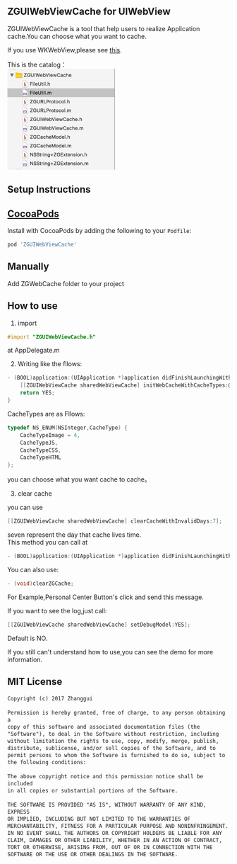## ZGUIWebViewCache for UIWebView

ZGUIWebViewCache is a tool that help users to realize Application cache.You can choose what you want to cache.

If you use WKWebView,please see [this](https://github.com/ScottZg/ZGWKWebViewCache).

This is the catalog：   
![catalog](https://raw.githubusercontent.com/ScottZg/ZGUIWebViewCache/master/catalog.png)

Setup Instructions
------------------


[CocoaPods](http://cocoapods.org)
------------------

Install with CocoaPods by adding the following to your `Podfile`:
```ruby
pod 'ZGUIWebViewCache'
```
Manually
------------------

Add ZGWebCache folder to your project


How to use
------------------
1. import

 ```objective-c
 #import "ZGUIWebViewCache.h"
 ```
 at AppDelegate.m    

2. Writing like the fllows:

```objective-c
- (BOOL)application:(UIApplication *)application didFinishLaunchingWithOptions:(NSDictionary *)launchOptions {
    [[ZGUIWebViewCache sharedWebViewCache] initWebCacheWithCacheTypes:@[@(CacheTypeJS),@(CacheTypeImage)]];
    return YES;
}

```
CacheTypes are as Fllows:

```objective-c
typedef NS_ENUM(NSInteger,CacheType) {    
    CacheTypeImage = 4,
    CacheTypeJS,
    CacheTypeCSS,
    CacheTypeHTML
};
```
you can choose what you want cache to cache。  

3. clear cache

you can use

```objective-c
[[ZGUIWebViewCache sharedWebViewCache] clearCacheWithInvalidDays:7];
```
seven represent the day that cache lives time.   
This method you can call at

```objective-c 
- (BOOL)application:(UIApplication *)application didFinishLaunchingWithOptions:(NSDictionary *)launchOptions
```

You can also use:

```objective-c
- (void)clearZGCache;
```

For Example,Personal Center Button's click and send this message.

If you want to see the log,just call:
```objective-c
[[ZGUIWebViewCache sharedWebViewCache] setDebugModel:YES];
```
Default is NO.   

If you still can't understand how to use,you can see the demo for more information.

MIT License
-----------
    Copyright (c) 2017 Zhanggui

    Permission is hereby granted, free of charge, to any person obtaining a
    copy of this software and associated documentation files (the
    "Software"), to deal in the Software without restriction, including
    without limitation the rights to use, copy, modify, merge, publish,
    distribute, sublicense, and/or sell copies of the Software, and to
    permit persons to whom the Software is furnished to do so, subject to
    the following conditions:
    
    The above copyright notice and this permission notice shall be included
    in all copies or substantial portions of the Software.
    
    THE SOFTWARE IS PROVIDED "AS IS", WITHOUT WARRANTY OF ANY KIND, EXPRESS
    OR IMPLIED, INCLUDING BUT NOT LIMITED TO THE WARRANTIES OF
    MERCHANTABILITY, FITNESS FOR A PARTICULAR PURPOSE AND NONINFRINGEMENT.
    IN NO EVENT SHALL THE AUTHORS OR COPYRIGHT HOLDERS BE LIABLE FOR ANY
    CLAIM, DAMAGES OR OTHER LIABILITY, WHETHER IN AN ACTION OF CONTRACT,
    TORT OR OTHERWISE, ARISING FROM, OUT OF OR IN CONNECTION WITH THE
    SOFTWARE OR THE USE OR OTHER DEALINGS IN THE SOFTWARE.

